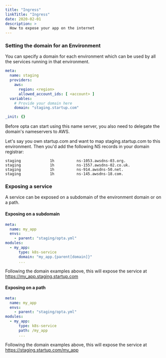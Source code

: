 ```yaml
---
title: "Ingress"
linkTitle: "Ingress"
date: 2020-02-01
description: >
  How to expose your app on the internet
---
```


### Setting the domain for an Environment
You can specify a domain for each environment which can be used by all 
the services running in that environment.

```yaml
meta:
  name: staging
  providers:
    aws:
      region: <region>
      allowed_account_ids: [ <account> ]
  variables:
    # Provide your domain here
    domain: "staging.startup.com"

_init: {}
```

Before opta can start using this name server, you also need to delegate the domain's nameservers to AWS.

Let's say you own startup.com and want to map staging.startup.com to this environment. Then you'd add the following NS records in your domain registrar:
```
staging				1h			ns-1053.awsdns-03.org.
staging				1h			ns-1557.awsdns-02.co.uk.
staging				1h			ns-914.awsdns-50.net.
staging				1h			ns-145.awsdns-18.com.
```

### Exposing a service

A service can be exposed on a subdomain of the environment domain or on a path.

#### Exposing on a subdomain

```yaml
meta:
  name: my_app 
  envs:
    - parent: "staging/opta.yml"
modules:
  - my_app:
      type: k8s-service
      domain: "my_app.{parent[domain]}"
      ...
```

Following the domain examples above, this will expose the service at https://my_app.staging.startup.com


#### Exposing on a path

```yaml
meta:
  name: my_app 
  envs:
    - parent: "staging/opta.yml"
modules:
  - my_app:
      type: k8s-service
      path: /my_app
      ...
```

Following the domain examples above, this will expose the service at https://staging.startup.com/my_app

